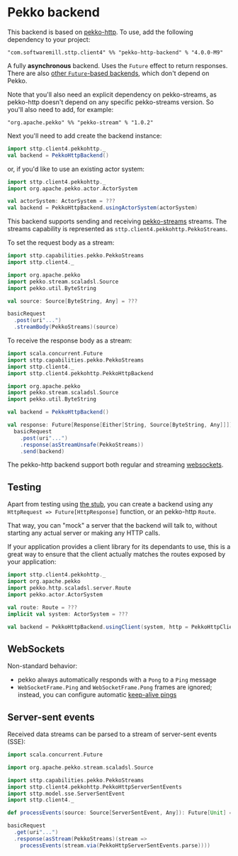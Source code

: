 # Pekko backend

This backend is based on [pekko-http](https://pekko.apache.org/docs/pekko-http/current/). To use, add the following dependency to your project:

```
"com.softwaremill.sttp.client4" %% "pekko-http-backend" % "4.0.0-M9"
```

A fully **asynchronous** backend. Uses the `Future` effect to return responses. There are also [other `Future`-based backends](future.md), which don't depend on Pekko. 

Note that you'll also need an explicit dependency on pekko-streams, as pekko-http doesn't depend on any specific pekko-streams version. So you'll also need to add, for example:

```
"org.apache.pekko" %% "pekko-stream" % "1.0.2"
```

Next you'll need to add create the backend instance:

```scala
import sttp.client4.pekkohttp._
val backend = PekkoHttpBackend()
```

or, if you'd like to use an existing actor system:

```scala
import sttp.client4.pekkohttp._
import org.apache.pekko.actor.ActorSystem

val actorSystem: ActorSystem = ???
val backend = PekkoHttpBackend.usingActorSystem(actorSystem)
```

This backend supports sending and receiving [pekko-streams](https://pekko.apache.org/docs/pekko/current/stream/index.html) streams. The streams capability is represented as `sttp.client4.pekkohttp.PekkoStreams`.

To set the request body as a stream:

```scala
import sttp.capabilities.pekko.PekkoStreams
import sttp.client4._

import org.apache.pekko
import pekko.stream.scaladsl.Source
import pekko.util.ByteString

val source: Source[ByteString, Any] = ???

basicRequest
  .post(uri"...")
  .streamBody(PekkoStreams)(source)
```

To receive the response body as a stream:

```scala
import scala.concurrent.Future
import sttp.capabilities.pekko.PekkoStreams
import sttp.client4._
import sttp.client4.pekkohttp.PekkoHttpBackend

import org.apache.pekko
import pekko.stream.scaladsl.Source
import pekko.util.ByteString

val backend = PekkoHttpBackend()

val response: Future[Response[Either[String, Source[ByteString, Any]]]] =
  basicRequest
    .post(uri"...")
    .response(asStreamUnsafe(PekkoStreams))
    .send(backend)
```

The pekko-http backend support both regular and streaming [websockets](../websockets.md).

## Testing

Apart from testing using [the stub](../testing.md), you can create a backend using any `HttpRequest => Future[HttpResponse]` function, or an pekko-http `Route`.

That way, you can "mock" a server that the backend will talk to, without starting any actual server or making any HTTP calls.

If your application provides a client library for its dependants to use, this is a great way to ensure that the client actually matches the routes exposed by your application:

```scala
import sttp.client4.pekkohttp._
import org.apache.pekko
import pekko.http.scaladsl.server.Route
import pekko.actor.ActorSystem

val route: Route = ???
implicit val system: ActorSystem = ???

val backend = PekkoHttpBackend.usingClient(system, http = PekkoHttpClient.stubFromRoute(route))
```

## WebSockets

Non-standard behavior:

* pekko always automatically responds with a `Pong` to a `Ping` message
* `WebSocketFrame.Ping` and `WebSocketFrame.Pong` frames are ignored; instead, you can configure automatic [keep-alive pings](https://pekko.apache.org/docs/pekko-http/current/client-side/websocket-support.html#automatic-keep-alive-ping-support)

## Server-sent events

Received data streams can be parsed to a stream of server-sent events (SSE):

```scala
import scala.concurrent.Future

import org.apache.pekko.stream.scaladsl.Source

import sttp.capabilities.pekko.PekkoStreams
import sttp.client4.pekkohttp.PekkoHttpServerSentEvents
import sttp.model.sse.ServerSentEvent
import sttp.client4._

def processEvents(source: Source[ServerSentEvent, Any]): Future[Unit] = ???

basicRequest
  .get(uri"...")
  .response(asStream(PekkoStreams)(stream => 
    processEvents(stream.via(PekkoHttpServerSentEvents.parse))))
```
